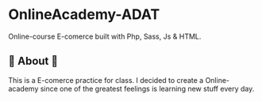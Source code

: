 # OnlineAcademy-ADAT
Online-course E-comerce built with Php, Sass, Js &amp; HTML.

## 📢 About 📢
This is a E-comerce practice for class. I decided to create a Online-academy since one of the greatest feelings is learning new stuff every day.
